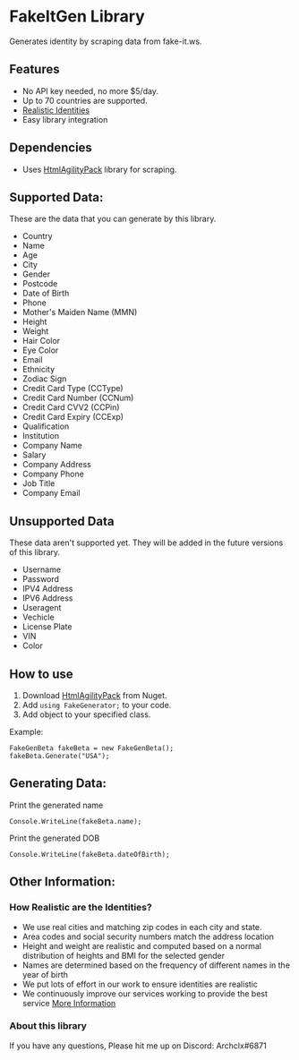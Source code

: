 # FakeItGen Library
Generates identity by scraping data from fake-it.ws.

## Features
- No API key needed, no more $5/day.
- Up to 70 countries are supported.
- [Realistic Identities](https://github.com/kntjspr/FakeItGen/blob/main/README.md#how-realistic-are-the-identities)
- Easy library integration

## Dependencies
- Uses [HtmlAgilityPack](https://html-agility-pack.net/) library for scraping.

## Supported Data:
These are the data that you can generate by this library.
- Country
- Name
- Age
- City
- Gender
- Postcode
- Date of Birth
- Phone
- Mother's Maiden Name (MMN)
- Height
- Weight
- Hair Color
- Eye Color
- Email
- Ethnicity
- Zodiac Sign
- Credit Card Type (CCType)
- Credit Card Number (CCNum)
- Credit Card CVV2 (CCPin)
- Credit Card Expiry (CCExp)
- Qualification
- Institution
- Company Name
- Salary
- Company Address
- Company Phone
- Job Title
- Company Email

## Unsupported Data
These data aren't supported yet. They will be added in the future versions of this library.
- Username
- Password
- IPV4 Address
- IPV6 Address
- Useragent
- Vechicle
- License Plate
- VIN
- Color

## How to use
1. Download [HtmlAgilityPack](https://html-agility-pack.net/) from Nuget.
2. Add ``using FakeGenerator;`` to your code.
3. Add object to your specified class.

Example:
``` 
FakeGenBeta fakeBeta = new FakeGenBeta();
fakeBeta.Generate("USA");
```
## Generating Data:
Print the generated name

``Console.WriteLine(fakeBeta.name);``

Print the generated DOB

``Console.WriteLine(fakeBeta.dateOfBirth);``

## Other Information:
### How Realistic are the Identities?
- We use real cities and matching zip codes in each city and state.
- Area codes and social security numbers match the address location
- Height and weight are realistic and computed based on a normal distribution of heights and BMI for the selected gender
- Names are determined based on the frequency of different names in the year of birth
- We put lots of effort in our work to ensure identities are realistic
- We continuously improve our services working to provide the best service
[More Information](https://fake-it.ws/about/)

### About this library
If you have any questions, Please hit me up on Discord: Archclx#6871
